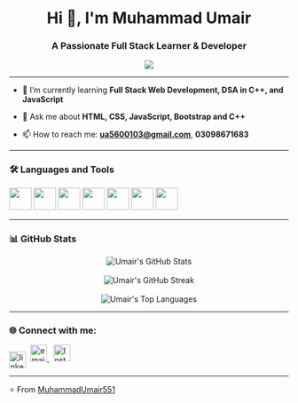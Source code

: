 <h1 align="center">Hi 👋, I'm Muhammad Umair</h1>
<h3 align="center">A Passionate Full Stack Learner & Developer</h3>

<p align="center">
  <img src="https://readme-typing-svg.herokuapp.com/?lines=Full+Stack+Web+Developer;JavaScript+Enthusiast;Learning+Everyday;DSA+Lover;Let's+Build+Together&center=true&width=500&height=45">
</p>

---

- 🌱 I’m currently learning **Full Stack Web Development, DSA in C++, and JavaScript**

- 💬 Ask me about **HTML, CSS, JavaScript, Bootstrap and C++**

- 📫 How to reach me: **ua5600103@gmail.com**, **03098671683**

---

### 🛠️ Languages and Tools

<p align="left">
  <img src="https://cdn.jsdelivr.net/gh/devicons/devicon/icons/html5/html5-original.svg" width="40"/>
  <img src="https://cdn.jsdelivr.net/gh/devicons/devicon/icons/css3/css3-original.svg" width="40"/>
  <img src="https://cdn.jsdelivr.net/gh/devicons/devicon/icons/javascript/javascript-original.svg" width="40"/>
  <img src="https://cdn.jsdelivr.net/gh/devicons/devicon/icons/cplusplus/cplusplus-original.svg" width="40"/>
  <img src="https://cdn.jsdelivr.net/gh/devicons/devicon/icons/git/git-original.svg" width="40"/>
  <img src="https://cdn.jsdelivr.net/gh/devicons/devicon/icons/github/github-original.svg" width="40"/>
<img src="https://cdn.jsdelivr.net/gh/devicons/devicon/icons/bootstrap/bootstrap-original.svg" width="40"/>

</p>

---

### 📊 GitHub Stats

<p align="center">
  <img src="https://github-readme-stats.vercel.app/api?username=MuhammadUmair551&show_icons=true&theme=radical&count_private=true&include_all_commits=true" alt="Umair's GitHub Stats" />
  <br/><br/>
  <img src="https://github-readme-streak-stats.herokuapp.com/?user=MuhammadUmair551&theme=radical" alt="Umair's GitHub Streak" />
  <br/><br/>
  <img src="https://github-readme-stats.vercel.app/api/top-langs/?username=MuhammadUmair551&layout=compact&theme=radical" alt="Umair's Top Languages" />
</p>

---

### 🌐 Connect with me:

<p align="left">
<a href="[https://linkedin.com/in/your-profile](https://www.linkedin.com/in/muhammad-umair-992393316/)" target="blank"><img align="center" src="https://cdn-icons-png.flaticon.com/512/174/174857.png" alt="linkedin" height="30" width="30" /></a>&nbsp;
<a href="mailto:ua5600103@gmail.com">
    <img src="https://cdn-icons-png.flaticon.com/512/732/732200.png" alt="email" height="30" width="30" />
  </a>&nbsp;
<a href="[https://instagram.com/your_username](https://www.instagram.com/umair___rr/)" target="_blank">
  <img src="https://cdn-icons-png.flaticon.com/512/2111/2111463.png" alt="Instagram" height="30" width="30" />
</a>
</p>

---

⭐️ From [MuhammadUmair551]([https://github.com/Umair-dev](https://github.com/MuhammadUmair551))
